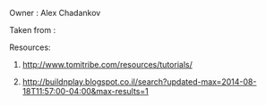 Owner : Alex Chadankov

Taken from : 

Resources:

1. http://www.tomitribe.com/resources/tutorials/

2. http://buildnplay.blogspot.co.il/search?updated-max=2014-08-18T11:57:00-04:00&max-results=1
